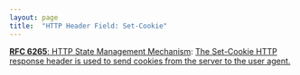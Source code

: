 ```yaml
---
layout: page
title:  "HTTP Header Field: Set-Cookie"
---
```


[**RFC 6265**: HTTP State Management Mechanism](/specs/IETF/RFC/6265 "This document defines the HTTP Cookie and Set-Cookie header fields. These header fields can be used by HTTP servers to store state (called cookies) at HTTP user agents, letting the servers maintain a stateful session over the mostly stateless HTTP protocol. Although cookies have many historical infelicities that degrade their security and privacy, the Cookie and Set-Cookie header fields are widely used on the Internet."): [The Set-Cookie HTTP response header is used to send cookies from the server to the user agent.](http://tools.ietf.org/html/rfc6265#section-4.1)

